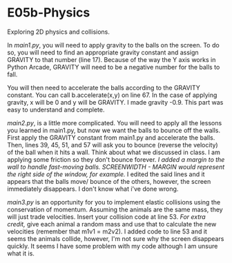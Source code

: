 # E05b-Physics
Exploring 2D physics and collisions.

In *main1.py*, you will need to apply gravity to the balls on the screen. To do so, you will need to find an appropriate gravity constant and assign GRAVITY to that number (line 17). Because of the way the Y axis works in Python Arcade, GRAVITY will need to be a negative number for the balls to fall.

You will then need to accelerate the balls according to the GRAVITY constant. You can call b.accelerate(x,y) on line 67. In the case of applying gravity, x will be 0 and y will be GRAVITY. 
I made gravity -0.9. This part was easy to understand and complete. 

*main2.py*, is a little more complicated. You will need to apply all the lessons you learned in main1.py, but now we want the balls to bounce off the walls. First apply the GRAVITY constant from main1.py and accelerate the balls. Then, lines 39, 45, 51, and 57 will ask you to bounce (reverse the velocity) of the ball when it hits a wall. Think about what we discussed in class. I am applying some friction so they don't bounce forever. *I added a margin to the wall to handle fast-moving balls. SCREENWIDTH - MARGIN would represent the right side of the window, for example.*
I edited the said lines and it appears that the balls move/ bounce of the others, however, the screen immediately disappears. I don't know what i've done wrong. 

*main3.py* is an opportunity for you to implement elastic collisions using the conservation of momentum. Assuming the animals are the same mass, they will just trade velocities. Insert your collision code at line 53. *For extra credit,* give each animal a random mass and use that to calculate the new velocities (remember that m1v1 = m2v2).
I added code to line 53 and it seems the animals collide, however, I'm not sure why the screen disappears quickly. It seems I have some problem with my code although I am unsure what it is.
